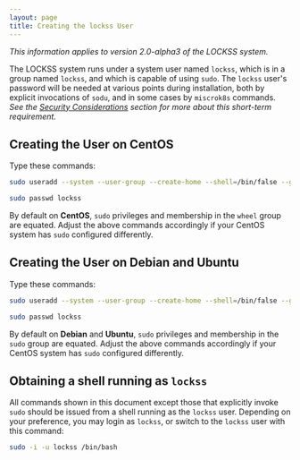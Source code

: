 ```yaml
---
layout: page
title: Creating the lockss User
---
```


*This information applies to version 2.0-alpha3 of the LOCKSS system.*

The LOCKSS system runs under a system user named `lockss`, which is in a group named `lockss`, and which is capable of using `sudo`. The `lockss` user's password will be needed at various points during installation, both by explicit invocations of `sodu`, and in some cases by `miscrok8s` commands. *See the [Security Considerations](../introduction/security) section for more about this short-term requirement.*

<!-- #osversion -->
## Creating the User on CentOS

Type these commands:

```bash
sudo useradd --system --user-group --create-home --shell=/bin/false --groups=wheel lockss

sudo passwd lockss
```

By default on **CentOS**, `sudo` privileges and membership in the `wheel` group are equated. Adjust the above commands accordingly if your CentOS system has `sudo` configured differently.

## Creating the User on Debian and Ubuntu

Type these commands:

```bash
sudo useradd --system --user-group --create-home --shell=/bin/false --groups=sudo lockss

sudo passwd lockss
```

By default on **Debian** and **Ubuntu**, `sudo` privileges and membership in the `sudo` group are equated. Adjust the above commands accordingly if your CentOS system has `sudo` configured differently.

## Obtaining a shell running as `lockss`

All commands shown in this document except those that explicitly invoke `sudo` should be issued from a shell running as the `lockss` user. Depending on your preference, you may login as `lockss`, or switch to the `lockss` user with this command:

```bash
sudo -i -u lockss /bin/bash
```
